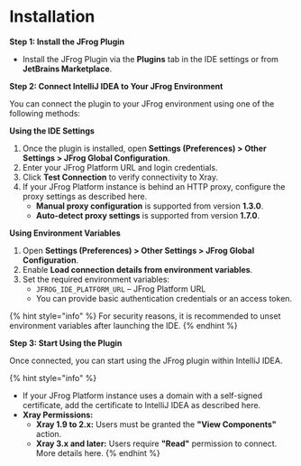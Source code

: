 # Installation

**Step 1: Install the JFrog Plugin**

* Install the JFrog Plugin via the **Plugins** tab in the IDE settings or from **JetBrains Marketplace**.

**Step 2: Connect IntelliJ IDEA to Your JFrog Environment**

You can connect the plugin to your JFrog environment using one of the following methods:

**Using the IDE Settings**

1. Once the plugin is installed, open **Settings (Preferences) > Other Settings > JFrog Global Configuration**.
2. Enter your JFrog Platform URL and login credentials.
3. Click **Test Connection** to verify connectivity to Xray.
4. If your JFrog Platform instance is behind an HTTP proxy, configure the proxy settings as described here.
   * **Manual proxy configuration** is supported from version **1.3.0**.
   * **Auto-detect proxy settings** is supported from version **1.7.0**.

**Using Environment Variables**

1. Open **Settings (Preferences) > Other Settings > JFrog Global Configuration**.
2. Enable **Load connection details from environment variables**.
3. Set the required environment variables:
   * `JFROG_IDE_PLATFORM_URL` – JFrog Platform URL
   * You can provide basic authentication credentials or an access token.

{% hint style="info" %}
For security reasons, it is recommended to unset environment variables after launching the IDE.
{% endhint %}

**Step 3: Start Using the Plugin**

Once connected, you can start using the JFrog plugin within IntelliJ IDEA.

{% hint style="info" %}
* If your JFrog Platform instance uses a domain with a self-signed certificate, add the certificate to IntelliJ IDEA as described here.
* **Xray Permissions:**
  * **Xray 1.9 to 2.x:** Users must be granted the **"View Components"** action.
  * **Xray 3.x and later:** Users require **"Read"** permission to connect. More details here.
{% endhint %}
